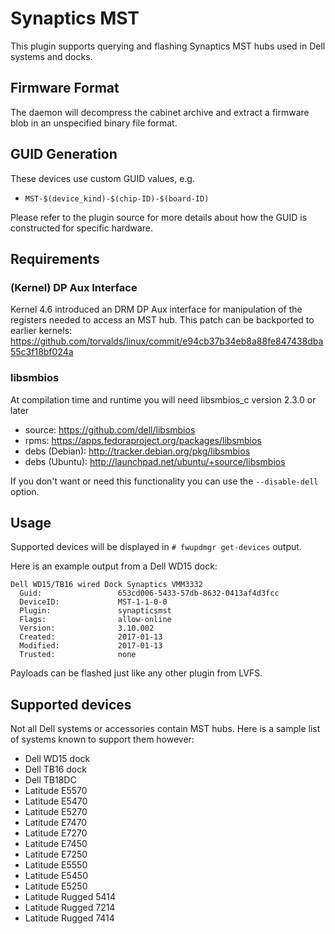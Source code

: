 # Synaptics MST

This plugin supports querying and flashing Synaptics MST hubs used in Dell systems
and docks.

Firmware Format
---------------

The daemon will decompress the cabinet archive and extract a firmware blob in
an unspecified binary file format.

GUID Generation
---------------

These devices use custom GUID values, e.g.

 * `MST-$(device_kind)-$(chip-ID)-$(board-ID)`

Please refer to the plugin source for more details about how the GUID is
constructed for specific hardware.

## Requirements
### (Kernel) DP Aux Interface
Kernel 4.6 introduced an DRM DP Aux interface for manipulation of the registers
needed to access an MST hub.
This patch can be backported to earlier kernels:
https://github.com/torvalds/linux/commit/e94cb37b34eb8a88fe847438dba55c3f18bf024a

### libsmbios
At compilation time and runtime you will need libsmbios_c version 2.3.0 or later
* source:		https://github.com/dell/libsmbios
* rpms:		https://apps.fedoraproject.org/packages/libsmbios
* debs (Debian):	http://tracker.debian.org/pkg/libsmbios
* debs (Ubuntu):	http://launchpad.net/ubuntu/+source/libsmbios

If you don't want or need this functionality you can use the
`--disable-dell` option.

## Usage
Supported devices will be displayed in `# fwupdmgr get-devices` output.

Here is an example output from a Dell WD15 dock:

```
Dell WD15/TB16 wired Dock Synaptics VMM3332
  Guid:                 653cd006-5433-57db-8632-0413af4d3fcc
  DeviceID:             MST-1-1-0-0
  Plugin:               synapticsmst
  Flags:                allow-online
  Version:              3.10.002
  Created:              2017-01-13
  Modified:             2017-01-13
  Trusted:              none
```
Payloads can be flashed just like any other plugin from LVFS.

## Supported devices
Not all Dell systems or accessories contain MST hubs.
Here is a sample list of systems known to support them however:
 *  Dell WD15 dock
 *  Dell TB16 dock
 *  Dell TB18DC
 *  Latitude E5570
 *  Latitude E5470
 *  Latitude E5270
 *  Latitude E7470
 *  Latitude E7270
 *  Latitude E7450
 *  Latitude E7250
 *  Latitude E5550
 *  Latitude E5450
 *  Latitude E5250
 *  Latitude Rugged 5414
 *  Latitude Rugged 7214
 *  Latitude Rugged 7414
